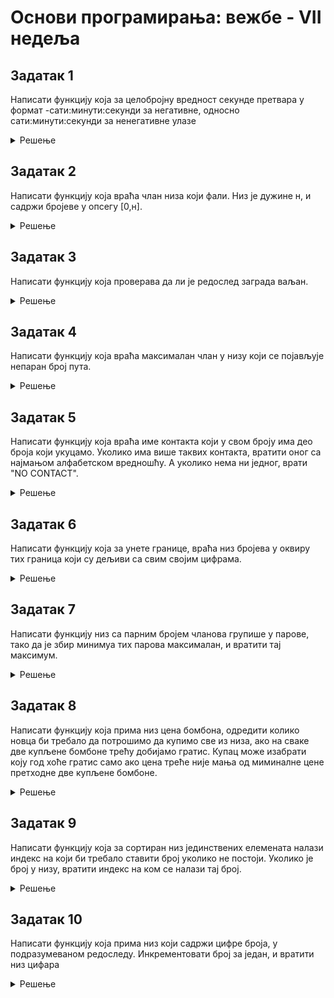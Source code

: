 # Основи програмирања: вежбе - VII недеља

## Задатак 1
 Написати функцију која за целобројну вредност секунде претвара у формат
-сати:минути:секунди за негативне, односно сати:минути:секунди за ненегативне улазе
<details markdown='block'>
<summary>Решење </summary>

```python
def pretvaranje_vremena(sekunde):
    """
    Написати функцију која за целобројну вредност секунде претвара у формат
    -сати:минути:секунди за негативне, односно сати:минути:секунди за ненегативне улазе
    Пример:
    0 -> '0:0:0'
    -34567 -> '-9:36:7'
    100001 -> '27:46:41'
    """
    sati = abs(sekunde) // 3600
    minuti = abs(sekunde) % 3600 // 60
    sekundi = abs(sekunde) % 60
    if sekunde < 0:
        return '-' + str(sati) + ':' + str(minuti) + ':' + str(sekundi)
    else:
        return str(sati) + ':' + str(minuti) + ':' + str(sekundi)
    
```
</details>

## Задатак 2
Написати функцију која враћа члан низа који фали.
Низ је дужине н, и садржи бројеве у опсегу [0,н].
<details markdown='block'>
<summary>Решење </summary>

```python
def broj_koji_fali(niz):
    """
    Написати функцију која враћа члан низа који фали.
    Низ је дужине н, и садржи бројеве у опсегу [0,н].
    Пример:
    [3,0,1] -> 2
    [9,6,4,2,3,5,7,0,1] -> 8
    """
    n = len(niz)
    return n*(n+1)//2 - sum(niz)
    
```
</details>

## Задатак 3
Написати функцију која проверава да ли је редослед заграда ваљан.
<details markdown='block'>
<summary>Решење </summary>

```python
def zagrade(niska):
    """
    Написати функцију која проверава да ли је редослед заграда ваљан.
    Пример:
    "(())" -> True
    ")(" -> False
    "()) -> False
    """
    brojac = 0
    for karakter in niska:
        if karakter == "(":
            brojac += 1
        if karakter == ")":
            brojac -= 1
        if brojac < 0:
            return False

    return brojac == 0
```
</details>

## Задатак 4
Написати функцију која враћа максималан члан у низу који се појављује непаран број пута.
<details markdown='block'>
<summary>Решење </summary>

```python
def najveci_neparan_puta(niz):
    """
    Написати функцију која враћа максималан члан у низу који се појављује непаран број пута.
    Пример:
    [5,10,23,10,23] -> 5
    """
    skup_neparnih=set()
    for clan in niz:
        if niz.count(clan)%2 ==1:
            skup_neparnih.add(clan)
    if not skup_neparnih: return None
    return max(skup_neparnih)
    
```
</details>

## Задатак 5
Написати функцију која враћа име контакта који у свом броју има део броја који укуцамо.
Уколико има више таквих контакта, вратити оног са најмањом алфабетском вредношћу.
А уколико нема ни једног, врати "NO CONTACT".
<details markdown='block'>
<summary>Решење </summary>

```python
def kontakti(imena, brojevi, deo_broja):
    """
    Написати функцију која враћа име контакта који у свом броју има део броја који укуцамо.
    Уколико има више таквих контакта, вратити оног са најмањом алфабетском вредношћу.
    А уколико нема ни једног, врати "NO CONTACT".
    Пример:
    imena = ["Pera","Mika"]
    brojevi = ["99999999", "777888999"]
    deo_broja = "88999" -> "Mika"
    """
    res = []
    for i in range(len(brojevi)):
        if deo_broja in brojevi[i]:
            res.append(imena[i])

    if len(res) == 0:
        return 'NO CONTACT'
    res = sorted(res)
    return res[0]
    
```
</details>

## Задатак 6
Написати функцију која за унете границе, враћа низ бројева у оквиру тих граница који су дељиви са свим својим цифрама.
<details markdown='block'>
<summary>Решење </summary>

```python
def nedeljivi_brojevi(leva_granica,desna_granica):
    """
    Написати функцију која за унете границе, враћа низ бројева у оквиру тих граница који су дељиви са свим својим цифрама.
    Пример:
    11,22 -> [1,2,3,4,5,6,7,8,9,11,12,15,22]
    47,85 -> [48,55,66,77]]
    """
    def deljiv(n):
        for cifra in str(n):
            if cifra == '0' or n % int(cifra) != 0:
                return False
        return True

    res = []
    for n in range(leva_granica, desna_granica + 1):
        if deljiv(n):
            res.append(n)
    return res
    
```
</details>

## Задатак 7
Написати функцију низ са парним бројем чланова групише у парове, тако да је збир минимуа тих парова максималан,
и вратити тај максимум.
<details markdown='block'>
<summary>Решење </summary>

```python
def maksimum_minimuma(niz):
    """
    Написати функцију низ са парним бројем чланова групише у парове, тако да је збир минимуа тих парова максималан,
    и вратити тај максимум.
    Пример:
    Улаз: niz = [1,4,3,2]
    Објашњење: Сви могући парови (занемаримо редослед бројева):
    1. (1, 4), (2, 3) -> min(1, 4) + min(2, 3) = 1 + 2 = 3
    2. (1, 3), (2, 4) -> min(1, 3) + min(2, 4) = 1 + 2 = 3
    3. (1, 2), (3, 4) -> min(1, 2) + min(3, 4) = 1 + 3 = 4
    Излаз: 4
    """
    # Сортирамо низ у растућем поретку
    niz.sort()
    # Иницијализујемо максимум на 0
    max_sum = 0
    for i in range(0, len(niz), 2):
        # Додамо чланове на парним индексима у суму
        max_sum += niz[i]
        
    return max_sum
    
```
</details>

## Задатак 8
Написати функцију која прима низ цена бомбона, одредити колико новца би требало да потрошимо да купимо све из низа,
ако на сваке две купљене бомбоне трећу добијамо гратис.
Купац може изабрати коју год хоће гратис само ако цена треће није мања од миминалне цене претходне две купљене бомбоне.

<details markdown='block'>
<summary>Решење </summary>

```python
def bombone(niz_cena):
    """
    Написати функцију која прима низ цена бомбона, одредити колико новца би требало да потрошимо да купимо све из низа,
    ако на сваке две купљене бомбоне трећу добијамо гратис.
    Купац може изабрати коју год хоће гратис само ако цена треће није мања од миминалне цене претходне две купљене бомбоне.
    Пример:
    [1,2,3] -> 5
    Купимо бомбоне од 3 и 2 динара, а бомбону од 1 динар добијамо гратис.
    [6,5,7,9,2,2] -> 23
    Купимо бомбоне од 9 и 7, од 6 динара добијамо гратис, купимо бомбоне од 5 и 2, и другу од 2 добијамо гратис.
    """
    niz_cena.sort(reverse=True)
    cena = 0
    for i in range(len(niz_cena)):
        if (i+1) % 3 != 0:
            cena += niz_cena[i]

    return cena
    
```
</details>

## Задатак 9
Написати функцију која за сортиран низ јединствених елемената налази индекс на који би требало ставити број уколико не постоји.
Уколико је број у низу, вратити индекс на ком се налази тај број.
<details markdown='block'>
<summary>Решење </summary>

```python
def nadji_index(niz,broj):
    """
    Написати функцију која за сортиран низ јединствених елемената налази индекс на који би требало ставити број уколико не постоји.
    Уколико је број у низу, вратити индекс на ком се налази тај број.
    Пример:
    niz = [1,3,5,6], broj = 5 -> 2
    niz = [1,3,5,6], broj = 2 -> 1
    niz = [1,3,5,6], broj = 7 -> 4
    """

    for i in range(len(niz)):
        if niz[i] >= broj:
            return i
    return len(niz)

```
</details>

## Задатак 10
Написати функцију која прима низ који садржи цифре броја, у подразумеваном редоследу.
Инкрементовати број за један, и вратити низ цифара
<details markdown='block'>
<summary>Решење </summary>

```python
def plus_jedan(niz):
    """
    Написати функцију која прима низ који садржи цифре броја, у подразумеваном редоследу.
    Инкрементовати број за један, и вратити низ цифара
    Пример:
    [1,2,3] -> [1,2,4]
    [4,3,2,1] -> [4,3,2,2]
    [9] -> [1,0]
    """ 
    niz = list(map(str,niz))
    broj = int(''.join(niz)) + 1
    broj = str(broj)
    output = [cifra for cifra in broj]
    return output

    
```
</details>
